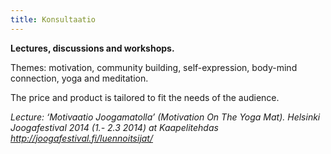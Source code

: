 ```yaml
---
title: Konsultaatio
---
```


**Lectures, discussions and workshops.**

Themes: motivation, community building, self-expression, body-mind connection, yoga and meditation. 

The price and product is tailored to fit the needs of the audience.


*Lecture: ‘Motivaatio Joogamatolla’ (Motivation On The Yoga Mat). Helsinki Joogafestival 2014 (1.- 2.3 2014) at Kaapelitehdas http://joogafestival.fi/luennoitsijat/*
